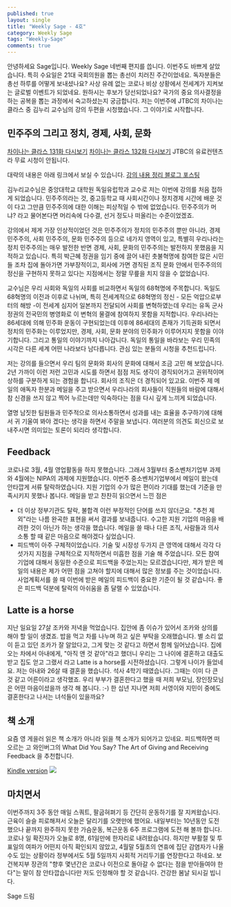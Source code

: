 ```yaml
---
published: true
layout: single
title: "Weekly Sage - 4호"
category: Weekly Sage
tags: "Weekly-Sage"
comments: true
---
```


안녕하세요 Sage입니다. Weekly Sage 네번째 편지를 씁니다.
이번주도 바쁘게 살았습니다. 특히 수요일은 21대 국회의원을 뽑는 총선이 치러진 주간이었네요. 독자분들은 총선 하루를 어떻게 보내셨나요? 사상 유례 없는 코로나 비상 상황에서 전세계가 지켜보는 글로벌 이벤트가 되었네요. 원하시는 후보가 당선되었나요? 국가의 중요 의사결정을 하는 공복을 뽑는 과정에서 숙고하셨는지 궁금합니다. 저는 이번주에 JTBC의 차이나는 클라스 중 김누리 교수님의 강의 두편을 시청했습니다. 그 이야기로 시작합니다.

## 민주주의 그리고 정치, 경제, 사회, 문화

[차이나는 클라스 131화 다시보기](http://vod.jtbc.joins.com/player/program/ep20069520)
[차이나는 클라스 132화 다시보기](http://tv.jtbc.joins.com/replay/pr10010461/pm10041949/ep20070091/view)
JTBC의 유료컨텐츠라 무료 시청이 안됩니다. 

대략의 내용은 아래 링크에서 보실 수 있습니다.
[강의 내용 정리 블로그 포스팅](http://blog.daum.net/smileru/8889193)

김누리교수님은 중앙대학교 대학원 독일유럽학과 교수로 저는 이번에 강의를 처음 접하게 되었습니다. 민주주의라는 것, 중고등학교 때 사회시간이나 정치경제 시간에 배운 것이 다고 그만큼 민주주의에 대한 이해는 피상적일 수 밖에 없었습니다. 민주주의가 머냐? 라고 물어본다면 머리속에 다수결, 선거 정도나 떠올리는 수준이었겠죠.

강의에서 제게 가장 인상적이었던 것은 민주주의가 정치의 민주주의 뿐만 아니라, 경제 민주주의, 사회 민주주의, 문화 민주주의 등으로 네가지 영역이 있고, 특별히 우리나라는 정치 민주주의는 매우 발전한 반면 경제, 사회, 문화의 민주주의는 발전하지 못했음을 지적하고 있습니다.
특히 박근혜 정권을 임기 중에 끌어 내린 촛불혁명에 참여한 많은 시민들 조차 집에 돌아가면 가부장적이고, 회사에 가면 경직된 조직 문화 안에서 민주주의의 정신을 구현하지 못하고 있다는 지점에서는 정말 무릎을 치지 않을 수 없었습니다.

교수님은 우리 사회와 독일의 사회를 비교하면서 독일의 68혁명에 주목합니다. 독일도 68혁명의 이전과 이후로 나뉘며, 특히 전세계적으로 68혁명의 정신 - 모든 억압으로부터의 해방 -이 전세계 심지어 일본까지 전달되어 사회를 변혁하였는데 우리는 유독 군사정권의 전국민의 병영화로 이 변혁의 물결에 참여하지 못함을 지적합니다. 우리나라는 86세대에 의해 민주화 운동이 구현되었는데 이후에 86세대의 존재가 기득권화 되면서 정치의 민주화는 이루었지만, 경제, 사회, 문화 분야의 민주화가 이루어지지 못함을 이야기합니다. 그리고 통일의 이야기까지 나아갑니다. 독일의 통일을 바라보는 우리 민족의 시각은 다른 세계 어떤 나라보다 남다릅니다. 관심 있는 분들의 시청을 추천드립니다.

저는 강의를 들으면서 우리 팀의 문화와 회사의 문화에 대해서 조금 고민 해 보았습니다. 2년 가까이 이런 저런 고민과 시도를 하면서 점점 저도 생각이 경직되어가고 권위적이며 상하를 구분하게 되는 경험을 합니다. 회사의 조직은 더 경직되어 있고요. 이번주 제 메일의 애독자 한분과 메일을 주고 받으면서 우리나라의 회사들이 직원들의 바람에 대해서 참 신경을 쓰지 않고 찍어 누르는데만 익숙하다는 점을 다시 깊게 느끼게 되었습니다.

열명 남짓한 팀원들과 민주적으로 의사소통하면서 성과를 내는 효율을 추구하기에 대해서 귀 기울여 봐야 겠다는 생각을 하면서 주말을 보냅니다. 여러분의 의견도 회신으로 보내주시면 의미있는 토론이 되리라 생각합니다.

## Feedback

코로나로 3월, 4월 영업활동을 하지 못했습니다. 그래서 3월부터 중소벤처기업부 과제와 4월에는 NIPA의 과제에 지원했습니다. 이번주 중소벤처기업부에서 메일이 왔는데 안타깝게 서류 탈락하였습니다. 지원 기업의 수가 많은 편이라 기대를 했는데 기준을 만족시키지 못했나 봅니다. 메일을 받고 찬찬히 읽으면서 느낀 점은 
* 더 이상 정부기관도 탈락, 불합격 이런 부정적인 단어를 쓰지 않더군요. "추천 제외"라는 나름 완곡한 표현을 써서 결과를 보내줍니다. 수고한 지원 기업의 마음을 배려한 것이 아닌가 하는 생각을 했습니다. 메일을 쓸 때나 다른 조직, 사람들과 의사소통 할 때 같은 마음으로 해야겠다 싶었습니다.
* 피드백이 아주 구체적이었습니다. 기술 및 시장성 두가지 큰 영역에 대해서 각각 다섯가지 지점을 구체적으로 지적하면서 미흡한 점을 기술 해 주었습니다. 모든 참여 기업에 대해서 동일한 수준으로 피드백을 주었는지는 모르겠습니다만, 제가 받은 메일의 내용은 제가 어떤 점을 고쳐야 할지에 대해서 많은 정보를 주는 것이었습니다. 사업계획서를 쓸 때 이번에 받은 메일의 피드백이 중요한 기준이 될 것 같습니다. 좋은 피드백 덕분에 탈락의 아쉬움을 좀 달랠 수 있었습니다.

## Latte is a horse

지난 일요일 27살 조카와 저녁을 먹었습니다. 집안에 좀 이슈가 있어서 조카와 상의를 해야 할 일이 생겼죠. 밥을 먹고 차를 나누며 하고 싶은 부탁을 오래했습니다. 별 소리 없이 듣고 있던 조카가 잘 알았다고, 그게 맞는 것 같다고 하면서 함께 일어났습니다. 집에 오는 차에서 아내에게, "아직 앤 것 같아"라고 했더니 우리는 그 나이에 결혼하고 대출도 받고 집도 얻고 그랬서 라고 Latte is a horse를 시전하셨습니다. 그렇게 나이가 들었네요. 저는 아내와 26살 때 결혼을 했습니다. 석사 4학기 때였습니다. 그때는 이미 다 큰 것 같고 어른이라고 생각했죠. 우리 부부가 결혼한다고 했을 때 저희 부모님, 장인장모님은 어떤 마음이셨을까 생각 해 봅니다. :-) 한 십년 지나면 저희 서영이와 지민이 중에도 결혼한다고 나서는 녀석들이 있을까요?

## 책 소개

요즘 영 게을러 읽은 책 소개가 아니라 읽을 책 소개가 되어가고 있네요. 피드백하면 떠오르는 고 와인버그의 What Did You Say? The Art of Giving and Receiving Feedback 을 추천합니다.

[Kindle version](https://www.amazon.com/What-Did-Giving-Receiving-Feedback-ebook/dp/B00C6OPJ72/ref=sr_1_1?dchild=1&keywords=what+did+you+say&qid=1587300745&sr=8-1)
![](https://i.imgur.com/4LcZulY.png)

## 마치면서

이번주까지 3주 동안 매일 스쿼트, 팔굽혀펴기 등 간단히 운동하기를 잘 지켜왔습니다. 근육이 슬슬 피로해져서 오늘은 달리기를 오랫만에 했어요. 내일부터는 10년동안 도전했으나 끝까지 완주하지 못한 가슴운동, 복근운동 6주 프로그램에 도전 해 볼까 합니다. 코로나 일 확진자가 오늘로 8명, 61일만에 한자리로 내려왔습니다. 하지만 부활절 및 투표일의 여파가 어떤지 아직 확인되지 않았고, 4월말 5월초의 연휴에 집단 감염자가 나올 수도 있는 상황이라 정부에서도 5월 5일까지 사회적 거리두기를 연장한다고 하네요. 보건복지부 장관의 "향후 몇년간은 코로나 이전으로 돌아갈 수 없다는 점을 받아들여야 한다"는 말이 참 안타깝습니다만 저도 인정해야 할 것 같습니다. 건강한 봄날 되시길 빕니다.

Sage 드림
